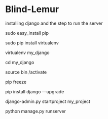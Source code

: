 # Blind-Lemur

installing django and the step to run the server 

sudo easy_install pip

sudo pip install virtualenv

virtualenv my_django

cd my_django

source bin /activate

pip freeze 

pip install django —upgrade

django-admin.py startproject my_project

python manage.py runserver
